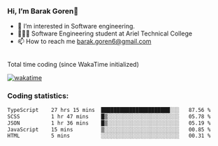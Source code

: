 ###  Hi, I’m Barak Goren👋
- 👀 I’m interested in Software engineering.
- 👨🏼‍🎓 Software Engineering student at Ariel Technical College
- 📫 How to reach me barak.goren6@gmail.com
##
Total time coding (since WakaTime initialized)

[![wakatime](https://wakatime.com/badge/user/5cc5ec80-a806-4ca2-a704-db29274e48cd.svg)](https://wakatime.com/@5cc5ec80-a806-4ca2-a704-db29274e48cd)

   
### Coding statistics:

<!--START_SECTION:waka-->

```txt
TypeScript    27 hrs 15 mins  ██████████████████████░░░   87.56 %
SCSS          1 hr 47 mins    █▒░░░░░░░░░░░░░░░░░░░░░░░   05.78 %
JSON          1 hr 36 mins    █▒░░░░░░░░░░░░░░░░░░░░░░░   05.19 %
JavaScript    15 mins         ▒░░░░░░░░░░░░░░░░░░░░░░░░   00.85 %
HTML          5 mins          ░░░░░░░░░░░░░░░░░░░░░░░░░   00.31 %
```

<!--END_SECTION:waka-->

<!---
barakgoren/barakgoren is a ✨ special ✨ repository because its `README.md` (this file) appears on your GitHub profile.
You can click the Preview link to take a look at your changes.
--->
